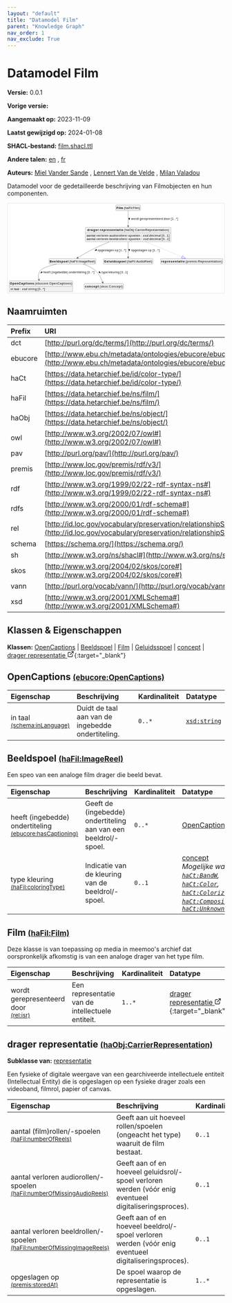 ```yaml
---
layout: "default"
title: "Datamodel Film"
parent: "Knowledge Graph"
nav_order: 1
nav_exclude: True
---
```

<svg xmlns="http://www.w3.org/2000/svg" style="display: none;"><symbol id="svg-external-link" width="24" height="24" viewBox="0 0 24 24" fill="none" stroke="currentColor" stroke-width="2" stroke-linecap="round" stroke-linejoin="round" class="feather feather-external-link"><title id="svg-external-link-title">(external link)</title><path d="M18 13v6a2 2 0 0 1-2 2H5a2 2 0 0 1-2-2V8a2 2 0 0 1 2-2h6"></path><polyline points="15 3 21 3 21 9"></polyline><line x1="10" y1="14" x2="21" y2="3"></line> </symbol></svg>

Datamodel Film
====================

**Versie:** 0.0.1

**Vorige versie:** 

**Aangemaakt op:** 2023-11-09

**Laatst gewijzigd op:** 2024-01-08

**SHACL-bestand:** [film.shacl.ttl](film.shacl.ttl)

**Andere talen:**
[en](../en)
, [fr](../fr)

**Auteurs:**
[Miel Vander Sande](mailto:miel.vandersande@meemoo.be)
, [Lennert Van de Velde](mailto:lennert.vandevelde@meemoo.be)
, [Milan Valadou](mailto:milan.valadou@meemoo.be)


Datamodel voor de gedetailleerde beschrijving van Filmobjecten en hun componenten.

<div class="wrap">
  <div class="zoom">
  <svg xmlns="http://www.w3.org/2000/svg" xmlns:xlink="http://www.w3.org/1999/xlink" contentStyleType="text/css" preserveAspectRatio="none" version="1.1" viewBox="0 0 999 414" zoomAndPan="magnify"><defs/><g><a href="#ebucore%3AOpenCaptions" target="_top" title="#ebucore%3AOpenCaptions" xlink:actuate="onRequest" xlink:href="#ebucore%3AOpenCaptions" xlink:show="new" xlink:title="#ebucore%3AOpenCaptions" xlink:type="simple"><g id="elem_ebucore_OpenCaptions"><rect codeLine="15" fill="#F1F1F1" height="50.5938" id="ebucore_OpenCaptions" rx="3.5" ry="3.5" style="stroke:#181818;stroke-width:0.5;" width="293" x="7" y="357"/><text fill="#000000" font-family="sans-serif" font-size="14" font-weight="bold" lengthAdjust="spacing" textLength="111" x="10" y="374.9951">OpenCaptions</text><text fill="#000000" font-family="sans-serif" font-size="14" lengthAdjust="spacing" textLength="4" x="121" y="374.9951"> </text><text fill="#000000" font-family="sans-serif" font-size="14" lengthAdjust="spacing" textLength="172" x="125" y="374.9951">(ebucore:OpenCaptions)</text><line style="stroke:#181818;stroke-width:0.5;" x1="8" x2="299" y1="383.2969" y2="383.2969"/><text fill="#000000" font-family="sans-serif" font-size="14" lengthAdjust="spacing" textLength="12" x="13" y="400.292">in</text><text fill="#000000" font-family="sans-serif" font-size="14" lengthAdjust="spacing" textLength="4" x="25" y="400.292"> </text><text fill="#000000" font-family="sans-serif" font-size="14" lengthAdjust="spacing" textLength="24" x="29" y="400.292">taal</text><text fill="#000000" font-family="sans-serif" font-size="14" lengthAdjust="spacing" textLength="4" x="53" y="400.292"> </text><text fill="#000000" font-family="sans-serif" font-size="14" lengthAdjust="spacing" textLength="5" x="57" y="400.292">:</text><text fill="#000000" font-family="sans-serif" font-size="14" lengthAdjust="spacing" textLength="4" x="62" y="400.292"> </text><text fill="#000000" font-family="sans-serif" font-size="14" font-style="italic" lengthAdjust="spacing" textLength="68" x="66" y="400.292">xsd:string</text><text fill="#000000" font-family="sans-serif" font-size="14" lengthAdjust="spacing" textLength="4" x="134" y="400.292"> </text><text fill="#000000" font-family="sans-serif" font-size="14" lengthAdjust="spacing" textLength="34" x="138" y="400.292">[0..*]</text></g></a><a href="#haFil%3AImageReel" target="_top" title="#haFil%3AImageReel" xlink:actuate="onRequest" xlink:href="#haFil%3AImageReel" xlink:show="new" xlink:title="#haFil%3AImageReel" xlink:type="simple"><g id="elem_haFil_ImageReel"><rect codeLine="16" fill="#F1F1F1" height="26.2969" id="haFil_ImageReel" rx="3.5" ry="3.5" style="stroke:#181818;stroke-width:0.5;" width="216" x="190.5" y="254"/><text fill="#000000" font-family="sans-serif" font-size="14" font-weight="bold" lengthAdjust="spacing" textLength="87" x="193.5" y="271.9951">Beeldspoel</text><text fill="#000000" font-family="sans-serif" font-size="14" lengthAdjust="spacing" textLength="4" x="280.5" y="271.9951"> </text><text fill="#000000" font-family="sans-serif" font-size="14" lengthAdjust="spacing" textLength="119" x="284.5" y="271.9951">(haFil:ImageReel)</text></g></a><a href="#haFil%3AFilm" target="_top" title="#haFil%3AFilm" xlink:actuate="onRequest" xlink:href="#haFil%3AFilm" xlink:show="new" xlink:title="#haFil%3AFilm" xlink:type="simple"><g id="elem_haFil_Film"><rect codeLine="17" fill="#F1F1F1" height="26.2969" id="haFil_Film" rx="3.5" ry="3.5" style="stroke:#181818;stroke-width:0.5;" width="114" x="498.5" y="7"/><text fill="#000000" font-family="sans-serif" font-size="14" font-weight="bold" lengthAdjust="spacing" textLength="31" x="501.5" y="24.9951">Film</text><text fill="#000000" font-family="sans-serif" font-size="14" lengthAdjust="spacing" textLength="4" x="532.5" y="24.9951"> </text><text fill="#000000" font-family="sans-serif" font-size="14" lengthAdjust="spacing" textLength="73" x="536.5" y="24.9951">(haFil:Film)</text></g></a><a href="#haFil%3AAudioReel" target="_top" title="#haFil%3AAudioReel" xlink:actuate="onRequest" xlink:href="#haFil%3AAudioReel" xlink:show="new" xlink:title="#haFil%3AAudioReel" xlink:type="simple"><g id="elem_haFil_AudioReel"><rect codeLine="18" fill="#F1F1F1" height="26.2969" id="haFil_AudioReel" rx="3.5" ry="3.5" style="stroke:#181818;stroke-width:0.5;" width="228" x="441.5" y="254"/><text fill="#000000" font-family="sans-serif" font-size="14" font-weight="bold" lengthAdjust="spacing" textLength="102" x="444.5" y="271.9951">Geluidsspoel</text><text fill="#000000" font-family="sans-serif" font-size="14" lengthAdjust="spacing" textLength="4" x="546.5" y="271.9951"> </text><text fill="#000000" font-family="sans-serif" font-size="14" lengthAdjust="spacing" textLength="116" x="550.5" y="271.9951">(haFil:AudioReel)</text></g></a><a href="#skos%3AConcept" target="_top" title="#skos%3AConcept" xlink:actuate="onRequest" xlink:href="#skos%3AConcept" xlink:show="new" xlink:title="#skos%3AConcept" xlink:type="simple"><g id="elem_skos_Concept"><rect codeLine="19" fill="#F1F1F1" height="26.2969" id="skos_Concept" rx="3.5" ry="3.5" style="stroke:#181818;stroke-width:0.5;" width="181" x="353" y="369.5"/><text fill="#000000" font-family="sans-serif" font-size="14" font-weight="bold" lengthAdjust="spacing" textLength="64" x="356" y="387.4951">concept</text><text fill="#000000" font-family="sans-serif" font-size="14" lengthAdjust="spacing" textLength="4" x="420" y="387.4951"> </text><text fill="#000000" font-family="sans-serif" font-size="14" lengthAdjust="spacing" textLength="107" x="424" y="387.4951">(skos:Concept)</text></g></a><a href="../../description/nl#haObj%3ACarrierRepresentation" target="_top" title="../../description/nl#haObj%3ACarrierRepresentation" xlink:actuate="onRequest" xlink:href="../../description/nl#haObj%3ACarrierRepresentation" xlink:show="new" xlink:title="../../description/nl#haObj%3ACarrierRepresentation" xlink:type="simple"><g id="elem_haObj_CarrierRepresentation"><rect codeLine="20" fill="#F1F1F1" height="66.8906" id="haObj_CarrierRepresentation" rx="3.5" ry="3.5" style="stroke:#181818;stroke-width:0.5;" width="395" x="358" y="110"/><text fill="#000000" font-family="sans-serif" font-size="14" font-weight="bold" lengthAdjust="spacing" textLength="53" x="367" y="127.9951">drager</text><text fill="#000000" font-family="sans-serif" font-size="14" font-weight="bold" lengthAdjust="spacing" textLength="5" x="420" y="127.9951"> </text><text fill="#000000" font-family="sans-serif" font-size="14" font-weight="bold" lengthAdjust="spacing" textLength="108" x="425" y="127.9951">representatie</text><text fill="#000000" font-family="sans-serif" font-size="14" lengthAdjust="spacing" textLength="4" x="533" y="127.9951"> </text><text fill="#000000" font-family="sans-serif" font-size="14" lengthAdjust="spacing" textLength="207" x="537" y="127.9951">(haObj:CarrierRepresentation)</text><line style="stroke:#181818;stroke-width:0.5;" x1="359" x2="752" y1="136.2969" y2="136.2969"/><text fill="#000000" font-family="sans-serif" font-size="14" lengthAdjust="spacing" textLength="41" x="364" y="153.292">aantal</text><text fill="#000000" font-family="sans-serif" font-size="14" lengthAdjust="spacing" textLength="4" x="405" y="153.292"> </text><text fill="#000000" font-family="sans-serif" font-size="14" lengthAdjust="spacing" textLength="56" x="409" y="153.292">verloren</text><text fill="#000000" font-family="sans-serif" font-size="14" lengthAdjust="spacing" textLength="4" x="465" y="153.292"> </text><text fill="#000000" font-family="sans-serif" font-size="14" lengthAdjust="spacing" textLength="142" x="469" y="153.292">audiorollen/-spoelen</text><text fill="#000000" font-family="sans-serif" font-size="14" lengthAdjust="spacing" textLength="4" x="611" y="153.292"> </text><text fill="#000000" font-family="sans-serif" font-size="14" lengthAdjust="spacing" textLength="5" x="615" y="153.292">:</text><text fill="#000000" font-family="sans-serif" font-size="14" lengthAdjust="spacing" textLength="4" x="620" y="153.292"> </text><text fill="#000000" font-family="sans-serif" font-size="14" font-style="italic" lengthAdjust="spacing" textLength="82" x="624" y="153.292">xsd:decimal</text><text fill="#000000" font-family="sans-serif" font-size="14" lengthAdjust="spacing" textLength="4" x="706" y="153.292"> </text><text fill="#000000" font-family="sans-serif" font-size="14" lengthAdjust="spacing" textLength="36" x="710" y="153.292">[0..1]</text><text fill="#000000" font-family="sans-serif" font-size="14" lengthAdjust="spacing" textLength="41" x="364" y="169.5889">aantal</text><text fill="#000000" font-family="sans-serif" font-size="14" lengthAdjust="spacing" textLength="4" x="405" y="169.5889"> </text><text fill="#000000" font-family="sans-serif" font-size="14" lengthAdjust="spacing" textLength="56" x="409" y="169.5889">verloren</text><text fill="#000000" font-family="sans-serif" font-size="14" lengthAdjust="spacing" textLength="4" x="465" y="169.5889"> </text><text fill="#000000" font-family="sans-serif" font-size="14" lengthAdjust="spacing" textLength="143" x="469" y="169.5889">beeldrollen/-spoelen</text><text fill="#000000" font-family="sans-serif" font-size="14" lengthAdjust="spacing" textLength="4" x="612" y="169.5889"> </text><text fill="#000000" font-family="sans-serif" font-size="14" lengthAdjust="spacing" textLength="5" x="616" y="169.5889">:</text><text fill="#000000" font-family="sans-serif" font-size="14" lengthAdjust="spacing" textLength="4" x="621" y="169.5889"> </text><text fill="#000000" font-family="sans-serif" font-size="14" font-style="italic" lengthAdjust="spacing" textLength="82" x="625" y="169.5889">xsd:decimal</text><text fill="#000000" font-family="sans-serif" font-size="14" lengthAdjust="spacing" textLength="4" x="707" y="169.5889"> </text><text fill="#000000" font-family="sans-serif" font-size="14" lengthAdjust="spacing" textLength="36" x="711" y="169.5889">[0..1]</text></g></a><a href="#premis%3ARepresentation" target="_top" title="#premis%3ARepresentation" xlink:actuate="onRequest" xlink:href="#premis%3ARepresentation" xlink:show="new" xlink:title="#premis%3ARepresentation" xlink:type="simple"><g id="elem_premis_Representation"><rect codeLine="21" fill="#F1F1F1" height="26.2969" id="premis_Representation" rx="3.5" ry="3.5" style="stroke:#181818;stroke-width:0.5;" width="287" x="705" y="254"/><text fill="#000000" font-family="sans-serif" font-size="14" font-weight="bold" lengthAdjust="spacing" textLength="108" x="708" y="271.9951">representatie</text><text fill="#000000" font-family="sans-serif" font-size="14" lengthAdjust="spacing" textLength="4" x="816" y="271.9951"> </text><text fill="#000000" font-family="sans-serif" font-size="14" lengthAdjust="spacing" textLength="169" x="820" y="271.9951">(premis:Representation)</text></g></a><g id="link_haFil_ImageReel_ebucore_OpenCaptions"><path codeLine="28" d="M226.16,280.05 C193.56,287.1 160.2,297.16 150.5,310 C140.54,323.18 140.3951,336.1227 143.8451,351.1227 " fill="none" id="haFil_ImageReel-to-ebucore_OpenCaptions" style="stroke:#454645;stroke-width:1.0;"/><polygon fill="#454645" points="145.19,356.97,147.0709,347.3024,144.0693,352.0972,139.2745,349.0956,145.19,356.97" style="stroke:#454645;stroke-width:1.0;"/><polygon fill="#000000" points="151.7155,321.834,160.4824,318.1473,156.6411,313.6983,151.7155,321.834" style="stroke:#000000;stroke-width:1.0;"/><text fill="#000000" font-family="sans-serif" font-size="13" lengthAdjust="spacing" textLength="33" x="164.5" y="323.0669">heeft</text><text fill="#000000" font-family="sans-serif" font-size="13" lengthAdjust="spacing" textLength="4" x="197.5" y="323.0669"> </text><text fill="#000000" font-family="sans-serif" font-size="13" lengthAdjust="spacing" textLength="77" x="201.5" y="323.0669">(ingebedde)</text><text fill="#000000" font-family="sans-serif" font-size="13" lengthAdjust="spacing" textLength="4" x="278.5" y="323.0669"> </text><text fill="#000000" font-family="sans-serif" font-size="13" lengthAdjust="spacing" textLength="80" x="282.5" y="323.0669">ondertiteling</text><text fill="#000000" font-family="sans-serif" font-size="13" lengthAdjust="spacing" textLength="4" x="362.5" y="323.0669"> </text><text fill="#000000" font-family="sans-serif" font-size="13" lengthAdjust="spacing" textLength="33" x="366.5" y="323.0669">[0..*]</text></g><g id="link_haFil_ImageReel_skos_Concept"><path codeLine="29" d="M348.84,280.04 C367.91,286.51 388.79,296.1 404.5,310 C423.03,326.4 432.5071,348.1133 437.8771,363.8033 " fill="none" id="haFil_ImageReel-to-skos_Concept" style="stroke:#454645;stroke-width:1.0;"/><polygon fill="#454645" points="439.82,369.48,440.6901,359.6697,438.2009,364.7494,433.1212,362.2602,439.82,369.48" style="stroke:#454645;stroke-width:1.0;"/><polygon fill="#000000" points="428.1417,321.9924,423.5675,313.6541,419.54,317.9352,428.1417,321.9924" style="stroke:#000000;stroke-width:1.0;"/><text fill="#000000" font-family="sans-serif" font-size="13" lengthAdjust="spacing" textLength="28" x="433.5" y="323.0669">type</text><text fill="#000000" font-family="sans-serif" font-size="13" lengthAdjust="spacing" textLength="4" x="461.5" y="323.0669"> </text><text fill="#000000" font-family="sans-serif" font-size="13" lengthAdjust="spacing" textLength="50" x="465.5" y="323.0669">kleuring</text><text fill="#000000" font-family="sans-serif" font-size="13" lengthAdjust="spacing" textLength="4" x="515.5" y="323.0669"> </text><text fill="#000000" font-family="sans-serif" font-size="13" lengthAdjust="spacing" textLength="34" x="519.5" y="323.0669">[0..1]</text></g><g id="link_haFil_Film_haObj_CarrierRepresentation"><path codeLine="32" d="M555.5,33.09 C555.5,50.8 555.5,78.42 555.5,103.74 " fill="none" id="haFil_Film-to-haObj_CarrierRepresentation" style="stroke:#454645;stroke-width:1.0;"/><polygon fill="#454645" points="555.5,109.74,559.5,100.74,555.5,104.74,551.5,100.74,555.5,109.74" style="stroke:#454645;stroke-width:1.0;"/><polygon fill="#000000" points="560.5,76.5664,563.4389,67.5213,557.5611,67.5213,560.5,76.5664" style="stroke:#000000;stroke-width:1.0;"/><text fill="#000000" font-family="sans-serif" font-size="13" lengthAdjust="spacing" textLength="35" x="569.5" y="76.0669">wordt</text><text fill="#000000" font-family="sans-serif" font-size="13" lengthAdjust="spacing" textLength="4" x="604.5" y="76.0669"> </text><text fill="#000000" font-family="sans-serif" font-size="13" lengthAdjust="spacing" textLength="107" x="608.5" y="76.0669">gerepresenteerd</text><text fill="#000000" font-family="sans-serif" font-size="13" lengthAdjust="spacing" textLength="4" x="715.5" y="76.0669"> </text><text fill="#000000" font-family="sans-serif" font-size="13" lengthAdjust="spacing" textLength="29" x="719.5" y="76.0669">door</text><text fill="#000000" font-family="sans-serif" font-size="13" lengthAdjust="spacing" textLength="4" x="748.5" y="76.0669"> </text><text fill="#000000" font-family="sans-serif" font-size="13" lengthAdjust="spacing" textLength="33" x="752.5" y="76.0669">[1..*]</text></g><g id="link_haObj_CarrierRepresentation_premis_Representation"><path codeLine="38" d="M636.32,177.02 C659.94,186.6 685.78,197.15 709.5,207 C748,222.98 775.7451,234.7802 803.7951,246.8002 " fill="none" id="haObj_CarrierRepresentation-to-premis_Representation" style="stroke:#0000FF;stroke-width:1.0;stroke-dasharray:1.0,3.0;"/><polygon fill="none" points="820.34,253.89,806.1584,241.2852,801.4318,252.3151,820.34,253.89" style="stroke:#0000FF;stroke-width:1.0;"/></g><g id="link_haObj_CarrierRepresentation_haFil_AudioReel"><path codeLine="43" d="M555.5,177.06 C555.5,202.37 555.5,230.06 555.5,247.83 " fill="none" id="haObj_CarrierRepresentation-to-haFil_AudioReel" style="stroke:#454645;stroke-width:1.0;"/><polygon fill="#454645" points="555.5,253.83,559.5,244.83,555.5,248.83,551.5,244.83,555.5,253.83" style="stroke:#454645;stroke-width:1.0;"/><polygon fill="#000000" points="560.5,220.5664,563.4389,211.5213,557.5611,211.5213,560.5,220.5664" style="stroke:#000000;stroke-width:1.0;"/><text fill="#000000" font-family="sans-serif" font-size="13" lengthAdjust="spacing" textLength="74" x="569.5" y="220.0669">opgeslagen</text><text fill="#000000" font-family="sans-serif" font-size="13" lengthAdjust="spacing" textLength="4" x="643.5" y="220.0669"> </text><text fill="#000000" font-family="sans-serif" font-size="13" lengthAdjust="spacing" textLength="16" x="647.5" y="220.0669">op</text><text fill="#000000" font-family="sans-serif" font-size="13" lengthAdjust="spacing" textLength="4" x="663.5" y="220.0669"> </text><text fill="#000000" font-family="sans-serif" font-size="13" lengthAdjust="spacing" textLength="33" x="667.5" y="220.0669">[1..*]</text></g><g id="link_haObj_CarrierRepresentation_haFil_ImageReel"><path codeLine="44" d="M469.47,177.03 C447.08,186.14 423.16,196.46 401.5,207 C371.48,221.61 343.3208,238.2068 322.9308,250.7468 " fill="none" id="haObj_CarrierRepresentation-to-haFil_ImageReel" style="stroke:#454645;stroke-width:1.0;"/><polygon fill="#454645" points="317.82,253.89,327.5817,252.5824,322.079,251.2707,323.3908,245.768,317.82,253.89" style="stroke:#454645;stroke-width:1.0;"/><polygon fill="#000000" points="402.0333,217.8134,411.4343,216.374,408.7929,211.1231,402.0333,217.8134" style="stroke:#000000;stroke-width:1.0;"/><text fill="#000000" font-family="sans-serif" font-size="13" lengthAdjust="spacing" textLength="74" x="415.5" y="220.0669">opgeslagen</text><text fill="#000000" font-family="sans-serif" font-size="13" lengthAdjust="spacing" textLength="4" x="489.5" y="220.0669"> </text><text fill="#000000" font-family="sans-serif" font-size="13" lengthAdjust="spacing" textLength="16" x="493.5" y="220.0669">op</text><text fill="#000000" font-family="sans-serif" font-size="13" lengthAdjust="spacing" textLength="4" x="509.5" y="220.0669"> </text><text fill="#000000" font-family="sans-serif" font-size="13" lengthAdjust="spacing" textLength="33" x="513.5" y="220.0669">[1..*]</text></g></g></svg>
  </div>
</div>

## Naamruimten

| Prefix | URI      |
| :----- | :------- |
| dct     | [http://purl.org/dc/terms/](http://purl.org/dc/terms/) |
| ebucore     | [http://www.ebu.ch/metadata/ontologies/ebucore/ebucore#](http://www.ebu.ch/metadata/ontologies/ebucore/ebucore#) |
| haCt     | [https://data.hetarchief.be/id/color-type/](https://data.hetarchief.be/id/color-type/) |
| haFil     | [https://data.hetarchief.be/ns/film/](https://data.hetarchief.be/ns/film/) |
| haObj     | [https://data.hetarchief.be/ns/object/](https://data.hetarchief.be/ns/object/) |
| owl     | [http://www.w3.org/2002/07/owl#](http://www.w3.org/2002/07/owl#) |
| pav     | [http://purl.org/pav/](http://purl.org/pav/) |
| premis     | [http://www.loc.gov/premis/rdf/v3/](http://www.loc.gov/premis/rdf/v3/) |
| rdf     | [http://www.w3.org/1999/02/22-rdf-syntax-ns#](http://www.w3.org/1999/02/22-rdf-syntax-ns#) |
| rdfs     | [http://www.w3.org/2000/01/rdf-schema#](http://www.w3.org/2000/01/rdf-schema#) |
| rel     | [http://id.loc.gov/vocabulary/preservation/relationshipSubType/](http://id.loc.gov/vocabulary/preservation/relationshipSubType/) |
| schema     | [https://schema.org/](https://schema.org/) |
| sh     | [http://www.w3.org/ns/shacl#](http://www.w3.org/ns/shacl#) |
| skos     | [http://www.w3.org/2004/02/skos/core#](http://www.w3.org/2004/02/skos/core#) |
| vann     | [http://purl.org/vocab/vann/](http://purl.org/vocab/vann/) |
| xsd     | [http://www.w3.org/2001/XMLSchema#](http://www.w3.org/2001/XMLSchema#) |

## Klassen & Eigenschappen

**Klassen:** 
 [OpenCaptions](#ebucore%3AOpenCaptions) |  [Beeldspoel](#haFil%3AImageReel) |  [Film](#haFil%3AFilm) |  [Geluidsspoel](#haFil%3AAudioReel) |  [concept](#skos%3AConcept) |  [drager representatie <svg class="svg-external-link" viewBox="0 0 24 24" aria-labelledby="svg-external-link-title"><use xlink:href="#svg-external-link"></use></svg>](../../description/nl#haObj%3ACarrierRepresentation){:target="_blank"}
## <a id="ebucore%3AOpenCaptions"></a>OpenCaptions <small>[(ebucore:OpenCaptions)](http://www.ebu.ch/metadata/ontologies/ebucore/ebucore#OpenCaptions)</small>




| Eigenschap | Beschrijving | Kardinaliteit | Datatype |
| :------ | :---------- | :---------- | :------- |
| <a id='schema%3AinLanguage'></a>in taal <br> <small>[(schema:inLanguage)](https://schema.org/inLanguage)</small> | Duidt de taal aan van de ingebedde ondertiteling. | `0..*` | [`xsd:string`](http://www.w3.org/2001/XMLSchema#string)  |

## <a id="haFil%3AImageReel"></a>Beeldspoel <small>[(haFil:ImageReel)](https://data.hetarchief.be/ns/film/ImageReel)</small>


Een speo van een analoge film drager die beeld bevat.

| Eigenschap | Beschrijving | Kardinaliteit | Datatype |
| :------ | :---------- | :---------- | :------- |
| <a id='ebucore%3AhasCaptioning'></a>heeft (ingebedde) ondertiteling <br> <small>[(ebucore:hasCaptioning)](http://www.ebu.ch/metadata/ontologies/ebucore/ebucore#hasCaptioning)</small> | Geeft de (ingebedde) ondertiteling aan van een beeldrol/-spoel. | `0..*` | [OpenCaptions](#ebucore%3AOpenCaptions)  |
| <a id='haFil%3AcoloringType'></a>type kleuring <br> <small>[(haFil:coloringType)](https://data.hetarchief.be/ns/film/coloringType)</small> | Indicatie van de kleuring van de beeldrol/-spoel. | `0..1` | [concept](#skos%3AConcept) <br>_Mogelijke waarden: [`haCt:BandW`](https://data.hetarchief.be/id/color-type/BandW), [`haCt:Color`](https://data.hetarchief.be/id/color-type/Color), [`haCt:Colorized`](https://data.hetarchief.be/id/color-type/Colorized), [`haCt:Composite`](https://data.hetarchief.be/id/color-type/Composite), [`haCt:UnknownColorType`](https://data.hetarchief.be/id/color-type/UnknownColorType)_ |

## <a id="haFil%3AFilm"></a>Film <small>[(haFil:Film)](https://data.hetarchief.be/ns/film/Film)</small>


Deze klasse is van toepassing op media in meemoo's archief dat oorspronkelijk afkomstig is van een analoge drager van het type film.

| Eigenschap | Beschrijving | Kardinaliteit | Datatype |
| :------ | :---------- | :---------- | :------- |
| <a id='rel%3Aisr'></a>wordt gerepresenteerd door <br> <small>[(rel:isr)](http://id.loc.gov/vocabulary/preservation/relationshipSubType/isr)</small> | Een representatie van de intellectuele entiteit. | `1..*` | [drager representatie <svg class="svg-external-link" viewBox="0 0 24 24" aria-labelledby="svg-external-link-title"><use xlink:href="#svg-external-link"></use></svg>](../../description/nl#haObj%3ACarrierRepresentation){:target="_blank"}  |

## <a id="haObj%3ACarrierRepresentation"></a>drager representatie <small>[(haObj:CarrierRepresentation)](https://data.hetarchief.be/ns/object/CarrierRepresentation)</small>


**Subklasse van:** 
[representatie](#premis%3ARepresentation)

Een fysieke of digitale weergave van een gearchiveerde intellectuele entiteit (Intellectual Entity) die is opgeslagen op een fysieke drager zoals een videoband, filmrol, papier of canvas.

| Eigenschap | Beschrijving | Kardinaliteit | Datatype |
| :------ | :---------- | :---------- | :------- |
| <a id='haFil%3AnumberOfReels'></a>aantal (film)rollen/-spoelen <br> <small>[(haFil:numberOfReels)](https://data.hetarchief.be/ns/film/numberOfReels)</small> | Geeft aan uit hoeveel rollen/spoelen (ongeacht het type) waaruit de film bestaat. | `0..1` | [`xsd:decimal`](http://www.w3.org/2001/XMLSchema#decimal)  |
| <a id='haFil%3AnumberOfMissingAudioReels'></a>aantal verloren audiorollen/-spoelen <br> <small>[(haFil:numberOfMissingAudioReels)](https://data.hetarchief.be/ns/film/numberOfMissingAudioReels)</small> | Geeft aan of en hoeveel geluidsrol/-spoel verloren werden (vóór enig eventueel digitaliseringsproces). | `0..1` | [`xsd:decimal`](http://www.w3.org/2001/XMLSchema#decimal)  |
| <a id='haFil%3AnumberOfMissingImageReels'></a>aantal verloren beeldrollen/-spoelen <br> <small>[(haFil:numberOfMissingImageReels)](https://data.hetarchief.be/ns/film/numberOfMissingImageReels)</small> | Geeft aan of en hoeveel beeldrol/-spoel verloren werden (vóór enig eventueel digitaliseringsproces). | `0..1` | [`xsd:decimal`](http://www.w3.org/2001/XMLSchema#decimal)  |
| <a id='premis%3AstoredAt'></a>opgeslagen op <br> <small>[(premis:storedAt)](http://www.loc.gov/premis/rdf/v3/storedAt)</small> | De spoel waarop de representatie is opgeslagen. | `1..*` | [Beeldspoel](#haFil%3AImageReel) _of_ [Geluidsspoel](#haFil%3AAudioReel)  |



[^1]: Unieke taallabels vereist
<style>
.zoom > svg {
    width: 100%;
    height: auto;
    background-color: #fff;
}

.zoom > svg text{
   -webkit-user-select: none;
   -moz-user-select: none;
   -ms-user-select: none;
   user-select: none;
}

.wrap {
  overflow: hidden;
  border: 1px solid #E6E6E6;
}

.zoom {
  position: relative;
}

.zoom:hover {
  transform: scale(2.0); cursor: grab;
}
.svg-external-link {
  width: 16px;
  height: 16px;
}
</style>
<script>
var svg = document.querySelector('svg[zoomAndPan="magnify"]');
var zoomDiv = document.querySelector('.zoom');
zoomDiv.addEventListener('mouseleave', onMouseOutZoomDiv);
if (window.PointerEvent) {
  svg.addEventListener('pointerdown', onPointerDown);
  svg.addEventListener('pointerup', onPointerUp);
  svg.addEventListener('pointerleave', onPointerUp); 
  svg.addEventListener('pointermove', onPointerMove); 
} else {

  svg.addEventListener('mousedown', onPointerDown); 
  svg.addEventListener('mouseup', onPointerUp); 
  svg.addEventListener('mouseleave', onPointerUp); 
  svg.addEventListener('mousemove', onPointerMove); 

  svg.addEventListener('touchstart', onPointerDown);
  svg.addEventListener('touchend', onPointerUp);
  svg.addEventListener('touchmove', onPointerMove); 
}

function getPointFromEvent (event) {
  var point = {x:0, y:0};
  if (event.targetTouches) {
    point.x = event.targetTouches[0].clientX;
    point.y = event.targetTouches[0].clientY;
  } else {
    point.x = event.clientX;
    point.y = event.clientY;
  }
  
  return point;
}

var isPointerDown = false;

var pointerOrigin = {
  x: 0,
  y: 0
};

function onPointerDown(event) {
  isPointerDown = true; 
  
  var pointerPosition = getPointFromEvent(event);
  pointerOrigin.x = pointerPosition.x;
  pointerOrigin.y = pointerPosition.y;
}

var originalViewBoxString = svg.getAttribute('viewBox');
var originalViewBoxList= svg.viewBox.baseVal;

var originalViewBox = {
    x: originalViewBoxList.x,
    y: originalViewBoxList.y,
    width: originalViewBoxList.width,
    height: originalViewBoxList.height
};

var viewBox = structuredClone(originalViewBox);
console.log(viewBox);
var newViewBox = {
  x: 0,
  y: 0
};

var ratio = viewBox.width / svg.getBoundingClientRect().width;
window.addEventListener('resize', function() {
  ratio = viewBox.width / svg.getBoundingClientRect().width;
});

function onPointerMove (event) {
  if (!isPointerDown) {
    return;
  }
  event.preventDefault();

  var pointerPosition = getPointFromEvent(event);

  newViewBox.x = viewBox.x - ((pointerPosition.x - pointerOrigin.x) * ratio);
  newViewBox.y = viewBox.y - ((pointerPosition.y - pointerOrigin.y) * ratio);

  var viewBoxString = `${newViewBox.x} ${newViewBox.y} ${viewBox.width} ${viewBox.height}`;
  svg.setAttribute('viewBox', viewBoxString);
}

function onPointerUp() {
  isPointerDown = false;

  viewBox.x = newViewBox.x;
  viewBox.y = newViewBox.y;
}
function onMouseOutZoomDiv(event) {

  var viewBoxString = structuredClone(originalViewBoxString);
  viewBox.x = 0;
  viewBox.y = 0;
  svg.setAttribute('viewBox', originalViewBoxString);
}

</script>
